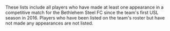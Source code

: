 These lists include all players who have made at least one appearance in a competitive match for the Bethlehem Steel FC since the team's first USL season in 2016. Players who have been listed on the team's roster but have not made any appearances are not listed.
